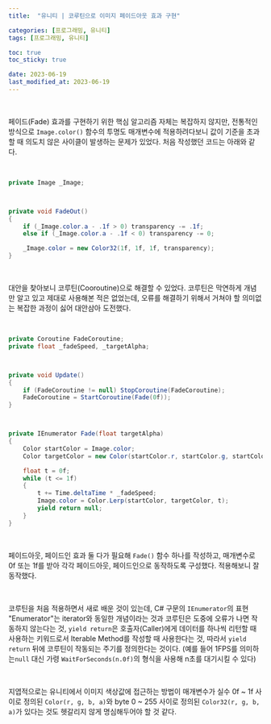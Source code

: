 ```yaml
---
title:  "유니티 | 코루틴으로 이미지 페이드아웃 효과 구현"

categories: [프로그래밍, 유니티]
tags: [프로그래밍, 유니티]

toc: true
toc_sticky: true

date: 2023-06-19
last_modified_at: 2023-06-19
---
```


<br>

페이드(Fade) 효과를 구현하기 위한 핵심 알고리즘 자체는 복잡하지 않지만, 전통적인 방식으로 `Image.color()` 함수의 투명도 매개변수에 적용하려다보니 값이 기준을 초과할 때 의도치 않은 사이클이 발생하는 문제가 있었다. 처음 작성했던 코드는 아래와 같다.

<br>

```cs
private Image _Image;



private void FadeOut()
{
    if (_Image.color.a - .1f > 0) transparency -= .1f;
    else if (_Image.color.a - .1f < 0) transparency -= 0;

    _Image.color = new Color32(1f, 1f, 1f, transparency);
}
```

<br>

대안을 찾아보니 코루틴(Cooroutine)으로 해결할 수 있었다. 코루틴은 막연하게 개념만 알고 있고 제대로 사용해본 적은 없었는데, 오류를 해결하기 위해서 거쳐야 할 의미없는 복잡한 과정이 싫어 대안삼아 도전했다.

<br>

```cs
private Coroutine FadeCoroutine;
private float _fadeSpeed, _targetAlpha;



private void Update()
{
    if (FadeCoroutine != null) StopCoroutine(FadeCoroutine);
    FadeCoroutine = StartCoroutine(Fade(0f));
}



private IEnumerator Fade(float targetAlpha)
{
    Color startColor = Image.color;
    Color targetColor = new Color(startColor.r, startColor.g, startColor.b, targetAlpha);

    float t = 0f;
    while (t <= 1f)
    {
        t += Time.deltaTime * _fadeSpeed;
        Image.color = Color.Lerp(startColor, targetColor, t);
        yield return null;
    }
}
```

<br>

페이드아웃, 페이드인 효과 둘 다가 필요해 `Fade()` 함수 하나를 작성하고, 매개변수로 0f 또는 1f를 받아 각각 페이드아웃, 페이드인으로 동작하도록 구성했다. 적용해보니 잘 동작했다.

<br>

코루틴을 처음 적용하면서 새로 배운 것이 있는데, C# 구문의 `IEnumerator`의 표현 "Enumerator"는 iterator와 동일한 개념이라는 것과 코루틴은 도중에 오류가 나면 작동하지 않는다는 것, `yield return`은 호출자(Caller)에게 데이터를 하나씩 리턴할 때 사용하는 키워드로서 Iterable Method를 작성할 때 사용한다는 것, 따라서 `yield return` 뒤에 코루틴이 작동되는 주기를 정의한다는 것이다. (예를 들어 1FPS를 의미하는`null` 대신 가령 `WaitForSeconds(n.0f)`의 형식을 사용해 n초를 대기시킬 수 있다)

<br>

지엽적으로는 유니티에서 이미지 색상값에 접근하는 방법이 매개변수가 실수 0f ~ 1f 사이로 정의된 `Color(r, g, b, a)`와 byte 0 ~ 255 사이로 정의된 `Color32(r, g, b, a)`가 있다는 것도 헷갈리지 않게 명심해두어야 할 것 같다.

<br>